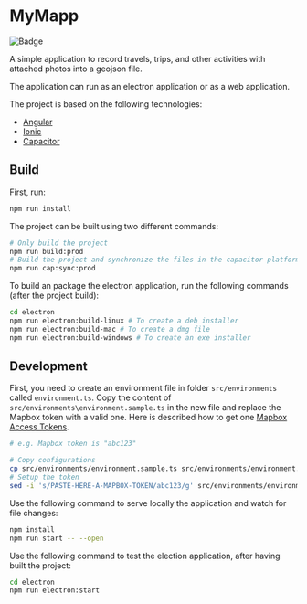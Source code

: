 # MyMapp

![Badge](https://github.com/Andr35/mymapp/workflows/CI/badge.svg)

A simple application to record travels, trips, and other activities with
attached photos into a geojson file.

The application can run as an electron application or as a web application.

The project is based on the following technologies:

- [Angular](https://angular.io/)
- [Ionic](https://ionicframework.com/)
- [Capacitor](https://capacitorjs.com/)

## Build

First, run:

```bash
npm run install
```

The project can be built using two different commands:

```bash
# Only build the project
npm run build:prod
# Build the project and synchronize the files in the capacitor platforms
npm run cap:sync:prod
```

To build an package the electron application, run the following commands (after
the project build):

```bash
cd electron
npm run electron:build-linux # To create a deb installer
npm run electron:build-mac # To create a dmg file
npm run electron:build-windows # To create an exe installer
```

## Development

First, you need to create an environment file in folder `src/environments` called
`environment.ts`. Copy the content of `src/environments\environment.sample.ts` in
the new file and replace the Mapbox token with a valid one. Here is described
how to get one [Mapbox Access
Tokens](https://docs.mapbox.com/help/how-mapbox-works/access-tokens/).

```bash
# e.g. Mapbox token is "abc123"

# Copy configurations
cp src/environments/environment.sample.ts src/environments/environment.ts
# Setup the token
sed -i 's/PASTE-HERE-A-MAPBOX-TOKEN/abc123/g' src/environments/environment.ts
```

Use the following command to serve locally the application and watch for file
changes:

```bash
npm install
npm run start -- --open
```

Use the following command to test the election application, after having built
the project:

```bash
cd electron
npm run electron:start
```
